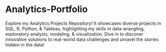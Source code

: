 # Analytics-Portfolio
Explore my Analytics Projects Repository! It showcases diverse projects in SQL, R, Python, &amp; Tableau, highlighting my skills in data wrangling, exploratory analysis, modeling, &amp; visualization. Dive in to discover innovative solutions to real-world data challenges and unravel the stories hidden in the data!
